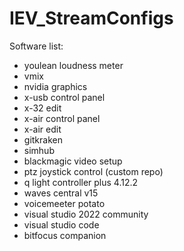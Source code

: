 # IEV_StreamConfigs
Software list:

- youlean loudness meter
- vmix
- nvidia graphics
- x-usb control panel
- x-32 edit
- x-air control panel
- x-air edit
- gitkraken
- simhub
- blackmagic video setup
- ptz joystick control (custom repo)
- q light controller plus 4.12.2
- waves central v15
- voicemeeter potato
- visual studio 2022 community
- visual studio code
- bitfocus companion